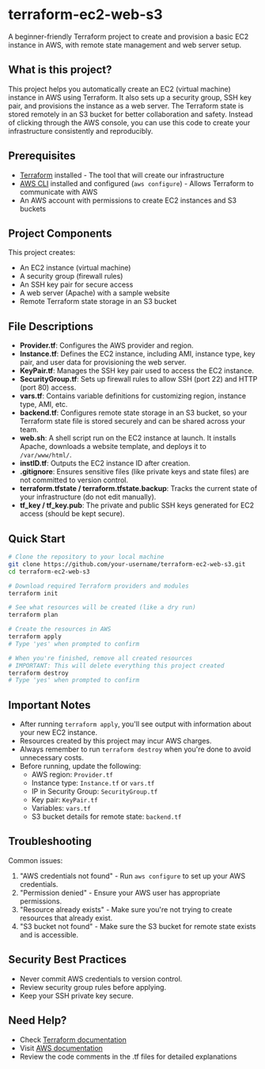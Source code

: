 # terraform-ec2-web-s3

A beginner-friendly Terraform project to create and provision a basic EC2 instance in AWS, with remote state management and web server setup.

## What is this project?

This project helps you automatically create an EC2 (virtual machine) instance in AWS using Terraform. It also sets up a security group, SSH key pair, and provisions the instance as a web server. The Terraform state is stored remotely in an S3 bucket for better collaboration and safety. Instead of clicking through the AWS console, you can use this code to create your infrastructure consistently and reproducibly.

## Prerequisites

- [Terraform](https://www.terraform.io/downloads.html) installed - The tool that will create our infrastructure
- [AWS CLI](https://aws.amazon.com/cli/) installed and configured (`aws configure`) - Allows Terraform to communicate with AWS
- An AWS account with permissions to create EC2 instances and S3 buckets

## Project Components

This project creates:
- An EC2 instance (virtual machine)
- A security group (firewall rules)
- An SSH key pair for secure access
- A web server (Apache) with a sample website
- Remote Terraform state storage in an S3 bucket

## File Descriptions

- **Provider.tf**: Configures the AWS provider and region.
- **Instance.tf**: Defines the EC2 instance, including AMI, instance type, key pair, and user data for provisioning the web server.
- **KeyPair.tf**: Manages the SSH key pair used to access the EC2 instance.
- **SecurityGroup.tf**: Sets up firewall rules to allow SSH (port 22) and HTTP (port 80) access.
- **vars.tf**: Contains variable definitions for customizing region, instance type, AMI, etc.
- **backend.tf**: Configures remote state storage in an S3 bucket, so your Terraform state file is stored securely and can be shared across your team.
- **web.sh**: A shell script run on the EC2 instance at launch. It installs Apache, downloads a website template, and deploys it to `/var/www/html/`.
- **instID.tf**: Outputs the EC2 instance ID after creation.
- **.gitignore**: Ensures sensitive files (like private keys and state files) are not committed to version control.
- **terraform.tfstate / terraform.tfstate.backup**: Tracks the current state of your infrastructure (do not edit manually).
- **tf_key / tf_key.pub**: The private and public SSH keys generated for EC2 access (should be kept secure).

## Quick Start

```bash
# Clone the repository to your local machine
git clone https://github.com/your-username/terraform-ec2-web-s3.git
cd terraform-ec2-web-s3

# Download required Terraform providers and modules
terraform init

# See what resources will be created (like a dry run)
terraform plan

# Create the resources in AWS
terraform apply
# Type 'yes' when prompted to confirm

# When you're finished, remove all created resources
# IMPORTANT: This will delete everything this project created
terraform destroy
# Type 'yes' when prompted to confirm
```

## Important Notes

- After running `terraform apply`, you'll see output with information about your new EC2 instance.
- Resources created by this project may incur AWS charges.
- Always remember to run `terraform destroy` when you're done to avoid unnecessary costs.
- Before running, update the following:
  - AWS region: `Provider.tf`
  - Instance type: `Instance.tf` or `vars.tf`
  - IP in Security Group: `SecurityGroup.tf`
  - Key pair: `KeyPair.tf`
  - Variables: `vars.tf`
  - S3 bucket details for remote state: `backend.tf`

## Troubleshooting

Common issues:
1. "AWS credentials not found" - Run `aws configure` to set up your AWS credentials.
2. "Permission denied" - Ensure your AWS user has appropriate permissions.
3. "Resource already exists" - Make sure you're not trying to create resources that already exist.
4. "S3 bucket not found" - Make sure the S3 bucket for remote state exists and is accessible.

## Security Best Practices

- Never commit AWS credentials to version control.
- Review security group rules before applying.
- Keep your SSH private key secure.

## Need Help?

- Check [Terraform documentation](https://www.terraform.io/docs)
- Visit [AWS documentation](https://docs.aws.amazon.com)
- Review the code comments in the .tf files for detailed explanations



